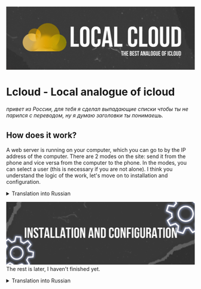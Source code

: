 ![alt text](https://raw.githubusercontent.com/yarchefis/Lcloud/main/56C49BB9-FA9B-47EF-B54D-CE3C1E7FC37B.jpeg?raw=true)
# Lcloud - Local analogue of icloud
###### привет из России, для тебя я сделал выпадающие списки чтобы ты не парился с переводом, ну я думаю заголовки ты понимаешь.
## How does it work?

A web server is running on your computer, which you can go to by the IP address of the computer. There are 2 modes on the site: send it from the phone and vice versa from the computer to the phone. In the modes, you can select a user (this is necessary if you are not alone). I think you understand the logic of the work, let's move on to installation and configuration.
<details>
<summary>
Translation into Russian</summary>
<br>
На вашем компьютере запущен веб-сервер, на который вы можете перейти по IP-адресу компьютера. На сайте есть 2 режима: отправить его с телефона и наоборот с компьютера на телефон. В режимах вы можете выбрать пользователя (это необходимо, если вы не один). Думаю, вы понимаете логику работы, давайте перейдем к установке и настройке.
</details>


![alt text](https://raw.githubusercontent.com/yarchefis/Lcloud/main/32C84D36-CC0E-4A39-A989-CA6CE76FCCE8.jpeg?raw=true)
The rest is later, I haven't finished yet.
<details>
<summary>
Translation into Russian</summary>
<br>
Остальное позже, я еще не закончил.
</details>